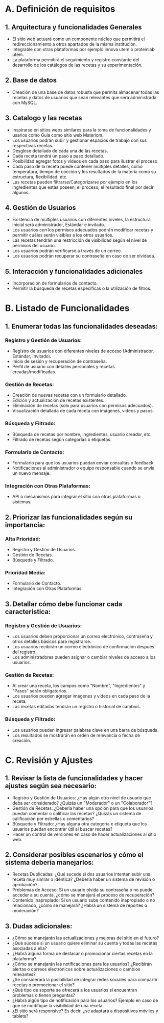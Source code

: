 # A. Definición de requisitos

## 1. Arquitectura y funcionalidades Generales
- El sitio web actuará como un componente núcleo que permitirá el redireccionamiento a otros apartados de la misma institución.
- Integrable con otras plataformas por ejemplo innova utem o proteinlab utem.
- La plataforma permitirá el seguimiento y registro constante del desarrollo de los catálogos de las recetas y su experimentación.

## 2. Base de datos
- Creación de una base de datos robusta que permita almacenar todas las recetas y datos de usuarios que sean relevantes que será administrada con MySQL.

## 3. Catalogo y las recetas
- Inspirarse en sitios webs similares para la toma de funcionalidades y usarlos como Guía como sitio web Materiom.
- Los usuarios podrán subir y gestionar espacios de trabajo con sus respectivas recetas.
- Desglose detallado de cada una de las recetas.
- Cada receta tendrá un paso a paso detallado.
- Posibilidad agregar fotos y videos en cada paso para ilustrar el proceso.
- Cada paso de la receta puede contener múltiples detalles, como temperatura, tiempo de cocción y los resultados de la materia como su estructura, flexibilidad, etc.
- Las recetas pueden filtrarse/Categorizarse por ejemplo en los ingredientes que estas poseen, el proceso, el resultado final por decir algunos.

## 4. Gestión de Usuarios
- Existencia de múltiples usuarios con diferentes niveles, la estructura inicial será administrador, Estándar e invitado.
- Los usuarios con los permisos adecuados podrán modificar recetas y permitir cuáles serán visibles a los otros usuarios.
- Las recetas tendrán una restricción de visibilidad según el nivel de permisos del usuario.
- Los usuarios podrán verificarse a través de un correo.
- Los usuarios podrán recuperar su contraseña en caso de ser olvidada.

## 5. Interacción y funcionalidades adicionales
- Incorporación de formularios de contacto.
- Permitir la búsqueda de recetas específicas o la utilización de filtros.

# B. Listado de Funcionalidades

## 1. Enumerar todas las funcionalidades deseadas:

### Registro y Gestión de Usuarios:
- Registro de usuarios con diferentes niveles de acceso (Administrador, Estándar, Invitado).
- Inicio de sesión y recuperación de contraseña.
- Perfil de usuario con detalles personales y recetas creadas/modificadas.

### Gestión de Recetas:
- Creación de nuevas recetas con un formulario detallado.
- Edición y actualización de recetas existentes.
- Eliminación de recetas (solo para usuarios con permisos adecuados).
- Visualización detallada de cada receta con imágenes, videos y pasos.

### Búsqueda y Filtrado:
- Búsqueda de recetas por nombre, ingredientes, usuario creador, etc.
- Filtrado de recetas según categorías o etiquetas.

### Formulario de Contacto:
- Formulario para que los usuarios puedan enviar consultas o feedback.
- Notificaciones al administrador o equipo responsable cuando se envía un nuevo mensaje.

### Integración con Otras Plataformas:
- API o mecanismos para integrar el sitio con otras plataformas o sistemas.

## 2. Priorizar las funcionalidades según su importancia:

### Alta Prioridad:
- Registro y Gestión de Usuarios.
- Gestión de Recetas.
- Búsqueda y Filtrado.

### Prioridad Media:
- Formulario de Contacto.
- Integración con Otras Plataformas.

## 3. Detallar cómo debe funcionar cada característica:

### Registro y Gestión de Usuarios:
- Los usuarios deben proporcionar un correo electrónico, contraseña y otros detalles básicos para registrarse.
- Los usuarios recibirán un correo electrónico de confirmación después del registro.
- Los administradores pueden asignar o cambiar niveles de acceso a los usuarios.

### Gestión de Recetas:
- Al crear una receta, los campos como "Nombre", "Ingredientes" y "Pasos" serán obligatorios.
- Los usuarios pueden agregar imágenes y videos en cada paso de la receta.
- Las recetas editadas tendrán un registro o historial de cambios.

### Búsqueda y Filtrado:
- Los usuarios pueden ingresar palabras clave en una barra de búsqueda.
- Los resultados se mostrarán en orden de relevancia o fecha de creación.

# C. Revisión y Ajustes

## 1. Revisar la lista de funcionalidades y hacer ajustes según sea necesario:
- Registro y Gestión de Usuarios: ¿Hay algún otro nivel de usuario que deba ser considerado? ¿Quizás un "Moderador" o un "Colaborador"?
- Gestión de Recetas: ¿Debería haber una opción para que los usuarios puedan comentar o calificar las recetas? ¿Quizás un sistema de calificación por estrellas o comentarios?
- Búsqueda y Filtrado: ¿Hay alguna otra categoría o etiqueta que los usuarios puedan encontrar útil al buscar recetas?
- Hacer un control de versiones en caso de hacer actualizaciones al sitio web.

## 2. Considerar posibles escenarios y cómo el sistema debería manejarlos:
- Recetas Duplicadas: ¿Qué sucede si dos usuarios intentan subir una receta muy similar o idéntica? ¿Debería haber un sistema de revisión o aprobación?
- Problemas de Acceso: Si un usuario olvida su contraseña o no puede acceder a su cuenta, ¿cómo se manejará el proceso de recuperación?
- Contenido Inapropiado: Si un usuario sube contenido inapropiado o no relacionado, ¿cómo se manejará? ¿Habrá un sistema de reportes o moderación?

## 3. Dudas adicionales:
- ¿Cómo se manejarán las actualizaciones y mejoras del sitio en el futuro?
- ¿Qué sucede si un usuario quiere eliminar su cuenta y todas las recetas asociadas a ella?
- ¿Habrá alguna forma de destacar o promocionar ciertas recetas en la plataforma?
- ¿Cómo se manejarán las notificaciones para los usuarios? ¿Recibirán alertas o correos electrónicos sobre actualizaciones o cambios relevantes?
- ¿Se considerará la posibilidad de integrar redes sociales para compartir recetas o promocionar el sitio?
- ¿Qué tipo de soporte se ofrecerá a los usuarios si encuentran problemas o tienen preguntas?
- ¿Habrá algún tipo de notificación para los usuarios? Ejemplo en caso de que se modifique la visibilidad de una receta.
- ¿El sitio será responsive? Es decir, ¿se adaptará a dispositivos móviles y tablets?

